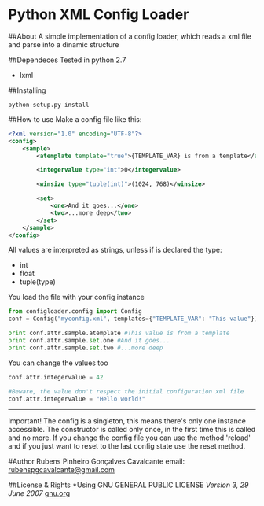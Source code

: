 Python XML Config Loader
===========

##About
A simple implementation of a config loader, which reads a xml file and parse into a dinamic structure

##Dependeces
Tested in python 2.7
*    lxml

##Installing
```
python setup.py install
```

##How to use
Make a config file like this:
```xml
<?xml version="1.0" encoding="UTF-8"?>
<config>
    <sample>
        <atemplate template="true">{TEMPLATE_VAR} is from a template</atemplate>

        <integervalue type="int">0</integervalue>

        <winsize type="tuple(int)">(1024, 768)</winsize>

        <set>
            <one>And it goes...</one>
            <two>...more deep</two>
        </set>
    </sample>
</config>
```
All values are interpreted as strings, unless if is declared the type:
*   int
*   float
*   tuple(type)

You load the file with your config instance
```python
from configloader.config import Config
conf = Config("myconfig.xml", templates={"TEMPLATE_VAR": "This value"})

print conf.attr.sample.atemplate #This value is from a template
print conf.attr.sample.set.one #And it goes...
print conf.attr.sample.set.two #...more deep

```
You can change the values too
```python
conf.attr.integervalue = 42

#Beware, the value don't respect the initial configuration xml file
conf.attr.integervalue = "Hello world!"
```

***

Important! The config is a singleton, this means there's only one instance accessible.
The constructor is called only once, in the first time this is called and no more.
If you change the config file you can use the method 'reload' and if you just want to reset to the last config state
use the reset method.

#Author
Rubens Pinheiro Gonçalves Cavalcante
email: [rubenspgcavalcante@gmail.com](mailto:rubenspgcavalcante@gmail.com)

##License & Rights
*Using GNU GENERAL PUBLIC LICENSE *Version 3, 29 June 2007*
[gnu.org](http://www.gnu.org/copyleft/gpl.html,"GPLv3")
